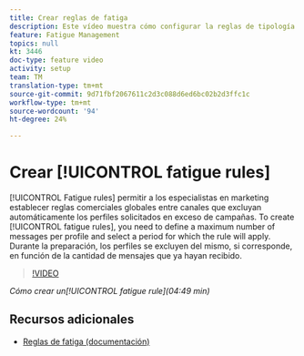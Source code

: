 ```yaml
---
title: Crear reglas de fatiga
description: Este vídeo muestra cómo configurar la reglas de tipología.
feature: Fatigue Management
topics: null
kt: 3446
doc-type: feature video
activity: setup
team: TM
translation-type: tm+mt
source-git-commit: 9d71fbf2067611c2d3c088d6ed6bc02b2d3ffc1c
workflow-type: tm+mt
source-wordcount: '94'
ht-degree: 24%

---
```



# Crear [!UICONTROL fatigue rules]

[!UICONTROL Fatigue rules] permitir a los especialistas en marketing establecer reglas comerciales globales entre canales que excluyan automáticamente los perfiles solicitados en exceso de campañas.
To create [!UICONTROL fatigue rules], you need to define a maximum number of messages per profile and select a period for which the rule will apply. Durante la preparación, los perfiles se excluyen del mismo, si corresponde, en función de la cantidad de mensajes que ya hayan recibido.

>[!VIDEO](https://video.tv.adobe.com/v/28450?quality=12)

*Cómo crear un[!UICONTROL fatigue rule](04:49 min)*

## Recursos adicionales

* [Reglas de fatiga (documentación)](https://docs.adobe.com/content/help/en/campaign-standard/using/administrating/working-with-typology-rules/fatigue-rules.html)
